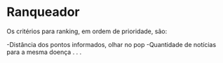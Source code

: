 # Ranqueador

Os critérios para ranking, em ordem de prioridade, são:

-Distância dos pontos informados, olhar no pop
-Quantidade de notícias para a mesma doença
.
.
.